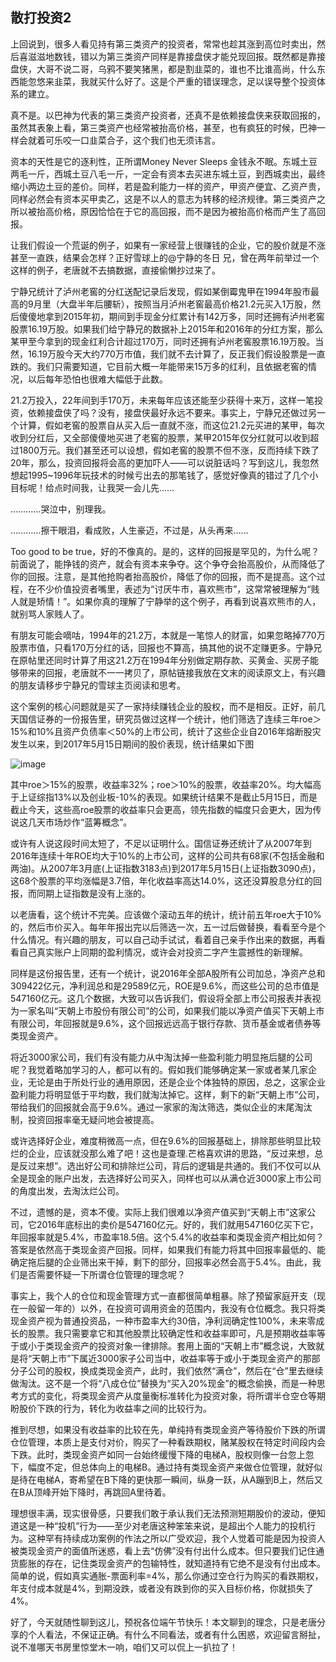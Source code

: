 ## 散打投资2
上回说到，很多人看见持有第三类资产的投资者，常常也趁其涨到高位时卖出，然后喜滋滋地数钱，错以为第三类资产同样是靠接盘侠才能兑现回报。既然都是靠接盘侠，大哥不说二哥，乌鸦不要笑猪黑，都是割韭菜的，谁也不比谁高尚，什么东西能忽悠来韭菜，我就买什么好了。这是个严重的错误理念，足以误导整个投资体系的建立。

 

真不是。以巴神为代表的第三类资产投资者，还真不是依赖接盘侠来获取回报的，虽然其表象上看，第三类资产也经常被抬高价格，甚至，也有疯狂的时候，巴神一样会就着可乐咬一口韭菜合子，这个我们也无须讳言。

 

资本的天性是它的逐利性，正所谓Money Never Sleeps 金钱永不眠。东城土豆两毛一斤，西城土豆八毛一斤，一定会有资本去买进东城土豆，到西城卖出，最终缩小两边土豆的差价。同样，若是盈利能力一样的资产，甲资产便宜、乙资产贵，同样必然会有资本买甲卖乙，这是不以人的意志为转移的经济规律。第三类资产之所以被抬高价格，原因恰恰在于它的高回报，而不是因为被抬高价格而产生了高回报。

 

让我们假设一个荒诞的例子，如果有一家经营上很赚钱的企业，它的股价就是不涨甚至一直跌，结果会怎样？正好雪球上的@宁静的冬日 兄，曾在两年前举过一个这样的例子，老唐就不去搞数据，直接偷懒抄过来了。

 

宁静兄统计了泸州老窖的分红送配记录后发现，假如某倒霉鬼甲在1994年股市最高的9月里（大盘半年后腰斩），按照当月泸州老窖最高价格21.2元买入1万股，然后傻傻地拿到2015年初，期间到手现金分红累计有142万多，同时还拥有泸州老窖股票16.19万股。如果我们给宁静兄的数据补上2015年和2016年的分红方案，那么某甲至今拿到的现金红利合计超过170万，同时还拥有泸州老窖股票16.19万股。当然，16.19万股今天大约770万市值，我们就不去计算了，反正我们假设股票是一直跌的。我们只需要知道，它目前大概一年能带来15万多的红利，且依据老窖的情况，以后每年恐怕也很难大幅低于此数。

 

21.2万投入，22年间到手170万，未来每年应该还能至少获得十来万，这样一笔投资，依赖接盘侠了吗？没有，接盘侠最好永远不要来。事实上，宁静兄还做过另一个计算，假如老窖的股票自从买入后一直就不涨，而这位21.2元买进的某甲，每次收到分红后，又全部傻傻地买进了老窖的股票，某甲2015年仅分红就可以收到超过1800万元。我们甚至还可以设想，假如老窖的股票不但不涨，反而持续下跌了20年，那么，投资回报将会高的更加吓人——可以说脏话吗？写到这儿，我忽然想起1995~1996年玩技术的时候亏出去的那笔钱了，感觉好像真的错过了几个小目标呢！给点时间我，让我哭一会儿先……

 …………哭泣中，别理我。

 …………擦干眼泪，看成败，人生豪迈，不过是，从头再来……



Too good to be true，好的不像真的。是的，这样的回报是罕见的，为什么呢？前面说了，能挣钱的资产，就会有资本来争夺。这个争夺会抬高股价，从而降低了你的回报。注意，是其他抢购者抬高股价，降低了你的回报，而不是提高。这个过程，在不少价值投资者嘴里，表述为“讨厌牛市，喜欢熊市”，这常常被理解为“贱人就是矫情！”。如果你真的理解了宁静举的这个例子，再看到说喜欢熊市的人，就别骂人家贱人了。

 

有朋友可能会嘀咕，1994年的21.2万，本就是一笔惊人的财富，如果忽略掉770万股票市值，只看170万分红的话，回报也不算高，搞其他的说不定赚更多。宁静兄在原帖里还同时计算了用这21.2万在1994年分别做定期存款、买黄金、买房子能够带来的回报，老唐就不一一拷贝了，原帖链接我放在文末的阅读原文上，有兴趣的朋友请移步宁静兄的雪球主页阅读和思考。

 

这个案例的核心问题就是买了一家持续赚钱企业的股权，而不是相反。正好，前几天国信证券的一份报告里，研究员做过这样一个统计，他们筛选了连续三年roe＞15%和10%且资产负债率＜50%的上市公司，统计了这些企业自2016年熔断股灾发生以来，到2017年5月15日期间的股价表现，统计结果如下图

![image](https://github.com/fengyumozhu/tsf/assets/6201828/10b5def5-a8ee-44b3-b756-7ea4c5bf8cc9)

其中roe＞15%的股票，收益率32%；roe＞10%的股票，收益率20%。均大幅高于上证综指13%以及创业板-10%的表现。如果统计结果不是截止5月15日，而是截止今天，这些高roe股票的收益率只会更高，领先指数的幅度只会更大，因为传说这几天市场炒作“蓝筹概念”。

 

或许有人说这段时间太短了，不足以证明什么。国信证券还统计了从2007年到2016年连续十年ROE均大于10%的上市公司，这样的公司共有68家(不包括金融和两油)。从2007年3月底(上证指数3183点)到2017年5月15日(上证指数3090点)，这68个股票的平均涨幅是3.7倍，年化收益率高达14.0%，这还没算股息分红的回报，而同期上证指数是没有上涨的。

 

以老唐看，这个统计不完美。应该做个滚动五年的统计，统计前五年roe大于10%的，然后市价买入。每年年报出完以后筛选一次，五一过后做替换，看看至今是个什么情况。有兴趣的朋友，可以自己动手试试，看着自己亲手作出来的数据，再看看自己真实账户上同期的盈利情况，或许会对投资二字产生震撼性的新理解。

 

同样是这份报告里，还有一个统计，说2016年全部A股所有公司加总，净资产总和309422亿元，净利润总和是29589亿元，ROE是9.6%，而这些公司的总市值是547160亿元。这几个数据，大致可以告诉我们，假设将全部上市公司报表并表视为一家名叫“天朝上市股份有限公司”的公司，如果我们能以净资产值买下天朝上市有限公司，年回报就是9.6%，这个回报远远高于银行存款、货币基金或者债券等类现金资产。

 

将近3000家公司，我们有没有能力从中淘汰掉一些盈利能力明显拖后腿的公司呢？我觉着略加学习的人，都可以有的。假如我们能够确定某一家或者某几家企业，无论是由于所处行业的通用原因，还是企业个体独特的原因，总之，这家企业盈利能力将明显低于平均数，我们就淘汰掉它。这样，剩下的新“天朝上市”公司，带给我们的回报就会高于9.6%。通过一家家的淘汰筛选，类似企业的末尾淘汰制，投资回报率毫无疑问地会被提高。 

 

或许选择好企业，难度稍微高一点，但在9.6%的回报基础上，排除那些明显比较烂的企业，应该就没那么难了吧！这也是查理.芒格喜欢讲的思路，“反过来想，总是反过来想”。选出好公司和排除烂公司，背后的逻辑是共通的。我们不仅可以从全是现金的账户出发，去选择好公司买入，同样也可以从满仓近3000家上市公司的角度出发，去淘汰烂公司。

 

不过，遗憾的是，资本不傻。实际上我们很难以净资产值买到“天朝上市”这家公司，它2016年底标出的卖价是547160亿元。好的，我们就用547160亿买下它，年回报率就是5.4%，市盈率18.5倍。这个5.4%的收益率和类现金资产相比如何？答案是依然高于类现金资产回报。同样，如果我们有能力将其中回报率最低的、能确定拖后腿的企业筛出来干掉，剩下的部分，回报率必然会高于5.4%。由此，我们是否需要怀疑一下所谓仓位管理的理念呢？

 

事实上，我个人的仓位和现金管理方式一直都很简单粗暴。除了预留家庭开支（现在一般留一年的）以外，在投资可调用资金的范围内，我没有仓位概念。我只将类现金资产视为普通投资品，一种市盈率大约30倍，净利润确定性100%，未来零成长的股票。我只需要拿它和其他股票比较确定性和收益率即可，凡是预期收益率等于或小于类现金资产的投资对象一律排除。套用上面的“天朝上市”概念说，大致就是将“天朝上市”下属近3000家子公司当中，收益率等于或小于类现金资产的那部分子公司的股权，换成类现金资产，此时，我们依然“满仓”，然后在“仓”里去继续做淘汰。这不是一个将“八成仓位”替换为“买入20%现金”的概念偷换，而是一种思考方式的变化，将类现金资产从度量衡标准转化为投资对象，将所谓半仓空仓等期盼股价下跌的行为，转化为收益率之间的比较行为。

 

推到尽想，如果没有收益率的比较在先，单纯持有类现金资产等待股价下跌的所谓仓位管理，本质上是支付对价，购买了一种看跌期权，赌某股权在特定时间段内会下跌。此时，类现金资产如同一台始终缓慢下降的电梯A，股权则像一台忽上忽下，幅度不定，但总体向上的电梯B。通过持有类现金资产来做仓位管理，就好似是待在电梯A，寄希望在B下降的更快那一瞬间，纵身一跃，从A蹦到B上，然后又在B从顶峰开始下降时，再跳回A里待着。

 

理想很丰满，现实很骨感，只要我们敢于承认我们无法预测短期股价的波动，便知道这是一种“投机”行为——至少对老唐这种笨笨来说，是超出个人能力的投机行为。这种罕有持续成功案例的作法之所以广受欢迎，我个人觉着可能是因为投资人被类现金资产的面值所迷惑，看上去“仿佛”没有付出什么成本。但只要我们记住通货膨胀的存在，记住类现金资产的包输特性，就知道持有它绝不是没有付出成本。简单的说，假如真实通胀-票面利率=4%，那么你通过空仓行为购买的看跌期权，年支付成本就是4%，到期没跌，或者没有跌到你的买入目标价格，你就损失了4%。

 

好了，今天就随性聊到这儿，预祝各位端午节快乐！本文聊到的理念，只是老唐分享的个人看法，不保证正确。有什么不同看法，或者有什么困惑，欢迎留言掰扯，说不准哪天书房里惊堂木一响，咱们又可以侃上一扒拉了！
